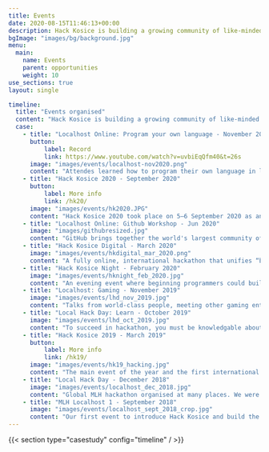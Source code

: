 ```yaml
---
title: Events
date: 2020-08-15T11:46:13+00:00
description: Hack Kosice is building a growing community of like-minded people passionate about technology. Here is the list of events Hack Kosice organised for the hackers.
bgImage: "images/bg/background.jpg"
menu:
  main:
    name: Events
    parent: opportunities
    weight: 10
use_sections: true
layout: single

timeline:
  title: "Events organised"
  content: "Hack Kosice is building a growing community of like-minded people passionate about technology. Here is the list of events Hack Kosice organised for the hackers."
  case:
    - title: "Localhost Online: Program your own language - November 2020"
      button:
          label: Record
          link: https://www.youtube.com/watch?v=uvbiEqQfm40&t=26s
      image: "images/events/localhost-nov2020.png"
      content: "Attendes learned how to program their own language in less than an hour. Dominik showed us what a programming language must meet and how can a computer read it. Record is online on our YouTube channel!"
    - title: "Hack Kosice 2020 - September 2020"
      button:
          label: More info
          link: /hk20/
      image: "images/events/hk2020.JPG"
      content: "Hack Kosice 2020 took place on 5—6 September 2020 as an online hackathon, where hackers benefited from workshops, mentoring from professionals, sponsors' challenges, and attractive prizes."
    - title: "Localhost Online: Github Workshop - Jun 2020"
      image: "images/githubresized.jpg"
      content: "GitHub brings together the world's largest community of developers to discover, share, and build better software. In this workshop, attendes learned how to use git effectively and get their projects on next level."
    - title: "Hack Kosice Digital - March 2020"
      image: "images/events/hkdigital_mar_2020.png"
      content: "A fully online, international hackathon that unifies “best brains” to fight the pandemic. Hack Kosice Digital, supported by Major League Hacking, was a full weekend online event so that hackers could get enough of sleep! Winning projects were pushed to health authorities!"
    - title: "Hack Kosice Night - February 2020"
      image: "images/events/hknight_feb_2020.jpg"
      content: "An evening event where beginning programmers could build their first skills for Amazon Alexa. Furthermore, the author of the best project won the Amazon Echo Dot 3!"
    - title: "Localhost: Gaming - November 2019"
      image: "images/events/lhd_nov_2019.jpg"
      content: "Talks from world-class people, meeting other gaming enthusiasts and eat free pizza - all for hackers who attended this one-day event."
    - title: "Local Hack Day: Learn - October 2019"
      image: "images/events/lhd_oct_2019.jpg"
      content: "To succeed in hackathon, you must be knowledgable about new and exciting technologies. In this one day conference, we introduced hackers to new software and services that can make their next project better than ever."
    - title: "Hack Kosice 2019 - March 2019"
      button:
          label: More info
          link: /hk19/
      image: "images/events/hk19_hacking.jpg"
      content: "The main event of the year and the first international student hackathon with accreditation from Major League Hacking in Slovakia. 150 participants were chosen from 551 registrations from 44 countries to compete in different categories and created an inspirational environment of the international hackathon."
    - title: "Local Hack Day - December 2018"
      image: "images/events/localhost_dec_2018.jpg"
      content: "Global MLH hackathon organised at many places. We were one of the hosts."
    - title: "MLH Localhost 1 - September 2018"
      image: "images/events/localhost_sept_2018_crop.jpg"
      content: "Our first event to introduce Hack Kosice and build the local community with MLH."
---
```


{{< section type="casestudy" config="timeline" / >}}
